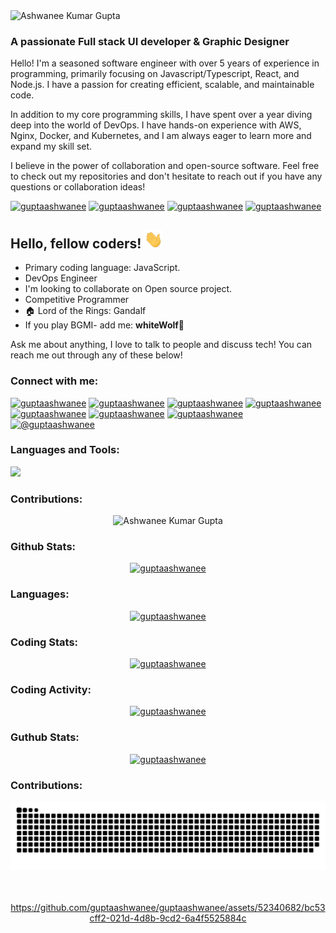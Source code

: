 <!-- # [Ashwanee Kumar Gupta](https://www.linkedin.com/in/guptaaswhanee) -->

<picture>
  <source media="(prefers-color-scheme: dark)" srcset="https://readme-typing-svg.demolab.com?font=JetBrains+Mono&weight=500&size=30&pause=1000&color=fff&width=435&lines=Ashwanee+Kumar+Gupta" />
  <source media="(prefers-color-scheme: light)" srcset="https://readme-typing-svg.demolab.com?font=JetBrains+Mono&weight=500&size=30&pause=1000&color=011F40&width=435&lines=Ashwanee+Kumar+Gupta" />
<img alt="Ashwanee Kumar Gupta" src="https://readme-typing-svg.demolab.com?font=JetBrains+Mono&weight=500&size=30&pause=1000&color=ffcc34&width=435&lines=Ashwanee+Kumar+Gupta" />
</picture>

<h3>A passionate Full stack UI developer & Graphic Designer</h3>

<p style='text-align:justify'>
	
Hello! I'm a seasoned software engineer with over 5 years of experience in programming, primarily focusing on Javascript/Typescript, React, and Node.js. I have a passion for creating efficient, scalable, and maintainable code.

In addition to my core programming skills, I have spent over a year diving deep into the world of DevOps. I have hands-on experience with AWS, Nginx, Docker, and Kubernetes, and I am always eager to learn more and expand my skill set.

I believe in the power of collaboration and open-source software. Feel free to check out my repositories and don't hesitate to reach out if you have any questions or collaboration ideas!
</p>

<p align="left">
	<a href="https://twitter.com/guptaashwanee" target="_blank"><img
			src="https://komarev.com/ghpvc/?username=guptaashwanee&label=Profile%20views&color=0e75b6&style=flat"
			alt="guptaashwanee" /></a>
	<a href="https://twitter.com/guptaashwanee" target="_blank"><img
			src="https://img.shields.io/twitter/follow/guptaashwanee" alt="guptaashwanee" /></a>
	<a href="https://github.com/guptaashwanee" target="_blank"><img
			src="https://img.shields.io/github/followers/guptaashwanee?style=social" alt="guptaashwanee" /></a>
	<a href="https://wakatime.com/@guptaashwanee" target="_blank"> <img
			src="https://wakatime.com/badge/user/29cd329b-1808-40d6-8dff-e4c229069972.svg" alt="guptaashwanee" /></a>
</p>
   
<h2> Hello, fellow coders! <img src="https://raw.githubusercontent.com/guptaashwanee/guptaashwanee/main/Hi.gif" width="30px">
</h2>

- Primary coding language: JavaScript.
- DevOps Engineer
- I'm looking to collaborate on Open source project.
- Competitive Programmer
- 🏠 Lord of the Rings: Gandalf
- If you play BGMI- add me: <b>whiteWolf🐺</b>

Ask me about anything, I love to talk to people and discuss tech! You can reach me out through any of these below!

<h3 align="left">Connect with me:</h3>
<p align="left">
	<a href="https://www.linkedin.com/in/guptaashwanee/" target="_blank"><img
			src="https://img.shields.io/badge/LinkedIn-brightgreen?style=social&logo=linkedin"
			alt="guptaashwanee" /></a>
	<a href="https://instagram.com/guptaashwanee" target="_blank"><img
			src="https://img.shields.io/badge/Instagram-brightgreen?style=social&logo=instagram"
			alt="guptaashwanee" /></a>
	<a href="https://github.com/guptaashwanee" target="_blank"><img
			src="https://img.shields.io/badge/Github-brightgreen?style=social&logo=github" alt="guptaashwanee" /></a>
	<a href="https://twitter.com/guptaashwanee" target="_blank"><img
			src="https://img.shields.io/badge/Twitter-brightgreen?style=social&logo=twitter" alt="guptaashwanee" /></a>
	<a href="https://www.dribbble.com/guptaashwanee" target="_blank"><img
			src="https://img.shields.io/badge/Dribbble-brightgreen?style=social&logo=dribbble"
			alt="guptaashwanee" /></a>
	<a href="https://facebook.com/guptaashwanee" target="_blank"><img
			src="https://img.shields.io/badge/Facebook-brightgreen?style=social&logo=facebook"
			alt="guptaashwanee" /></a>
	<a href="https://www.behance.net/guptaashwanee" target="_blank"><img
			src="https://img.shields.io/badge/Behance-brightgreen?style=social&logo=behance" alt="guptaashwanee" /></a>
	<a href="https://medium.com/@guptaashwanee" target="_blank"><img
			src="https://img.shields.io/badge/Medium-brightgreen?style=social&logo=medium" alt="@guptaashwanee" /></a>
</p>

<h3 align="left">Languages and Tools:</h3>
<img
	src="https://skillicons.dev/icons?i=nodejs,nginx,mongodb,kubernetes,aws,git,docker,githubactions,react,express,nextjs,webpack,threejs,js,ts,redux,firebase,postman,materialui,html,css,sass,bootstrap,ai&theme=light" />

<h3 align="left">Contributions:</h3>
<p align="center">
 <picture>
  <source media="(prefers-color-scheme: dark)" srcset="https://github-readme-streak-stats.herokuapp.com/?user=guptaashwanee&currStreakNum=2FD3EB&fire=red&sideLabels=F00&theme=neon-dark&hide_border=true" />
  <source media="(prefers-color-scheme: light)" srcset="https://github-readme-streak-stats.herokuapp.com/?user=guptaashwanee&currStreakNum=2FD3EB&fire=red&sideLabels=F00" />
<img alt="Ashwanee Kumar Gupta" src="https://github-readme-streak-stats.herokuapp.com/?user=guptaashwanee&currStreakNum=2FD3EB&fire=red&sideLabels=F00" />
</picture>
</p>

<h3 align="left">Github Stats:</h3>
<p align="center">
	<a href="#" target="_blank"><img
			src="https://github-readme-stats-rho-eight-72.vercel.app/api?username=guptaashwanee&show_icons=true&theme=dracula&count_private=true&include_all_commits=true&locale=en&rank_icon=github&show=reviews,discussions_started,discussions_answered,prs_merged,prs_merged_percentage"
			alt="guptaashwanee" /></a>
</p>

<h3 align="left">Languages:</h3>
<p align="center">
	<a href="#" target="_blank"><img
			src="https://github-readme-stats.vercel.app/api/top-langs/?username=guptaashwanee&show_icons=true"
			alt="guptaashwanee" /></a>
</p>

<h3 align="left">Coding Stats:</h3>
<p align="center">
<a href="#" target="_blank"><img
			src="https://github-readme-stats.vercel.app/api/wakatime?username=guptaashwanee&layout=compact"
			alt="guptaashwanee" /></a>

</p>

<h3 align="left">Coding Activity:</h3>
<p align="center">
<a href="#" target="_blank"><img
			src="https://wakatime.com/share/@guptaashwanee/b8f39bd8-337c-4edb-a98d-14a554783d33.svg"
			alt="guptaashwanee" /></a>

</p>

<h3 align="left">Guthub Stats:</h3>
<p align="center">
<a href="#" target="_blank"><img
			src="https://github-profile-trophy.vercel.app/?username=guptaashwanee&theme=gruvbox"
			alt="guptaashwanee" /></a>

</p>

<h3 align="left">Contributions:</h3>
<picture>
  <source media="(prefers-color-scheme: dark)" srcset="https://raw.githubusercontent.com/guptaashwanee/guptaashwanee/output/github-contribution-grid-snake.svg" />
<img alt="github-snake" src="https://raw.githubusercontent.com/guptaashwanee/guptaashwanee/output/github-contribution-grid-snake.svg" />
  <br/><br/><br/>
</picture>

<div align="center">
	
https://github.com/guptaashwanee/guptaashwanee/assets/52340682/bc53cff2-021d-4d8b-9cd2-6a4f5525884c
</div>


